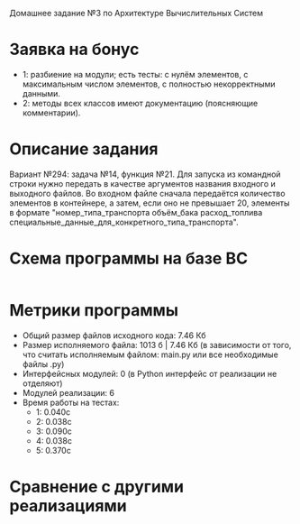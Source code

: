 Домашнее задание №3 по Архитектуре Вычислительных Систем

# Заявка на бонус
- 1: разбиение на модули; есть тесты: с нулём элементов, с максимальным числом элементов, с полностью некорректными данными.
- 2: методы всех классов имеют документацию (поясняющие комментарии).

# Описание задания
Вариант №294: задача №14, функция №21. Для запуска из командной строки нужно передать в качестве аргументов названия входного и выходного файлов. Во входном файле сначала передаётся количество элементов в контейнере, а затем, если оно не превышает 20, элементы в формате "номер_типа_транспорта объём_бака расход_топлива специальные_данные_для_конкретного_типа_транспорта".

# Схема программы на базе ВС
![]()

# Метрики программы
- Общий размер файлов исходного кода: 7.46 Кб
- Размер исполняемого файла: 1013 б | 7.46 Кб (в зависимости от того, что считать исполняемым файлом: main.py или все необходимые файлы .py)
- Интерфейсных модулей: 0 (в Python интерфейс от реализации не отделяют)
- Модулей реализации: 6
- Время работы на тестах:
  - 1: 0.040с
  - 2: 0.038с
  - 3: 0.090с
  - 4: 0.038с
  - 5: 0.370с

# Сравнение с другими реализациями

